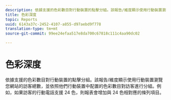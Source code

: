 ```yaml
---
description: 依據支援的色彩數目對行動裝置的點擊分組。該報告/維度顯示使用行動裝置瀏覽您網站的訪客總數，並依照他們行動裝置中配置的色彩數目對訪客進行分組。例如，如果訪客的行動電話支援 24 色，則報表會增加與 24 色相對應的條列項目。
title: 色彩深度
topic: Reports
uuid: 6143a37c-2452-4107-a855-d97aebd9f778
translation-type: tm+mt
source-git-commit: 99ee24efaa517e8da700c67818c111c4aa90dc02

---
```



# 色彩深度

依據支援的色彩數目對行動裝置的點擊分組。該報告/維度顯示使用行動裝置瀏覽您網站的訪客總數，並依照他們行動裝置中配置的色彩數目對訪客進行分組。例如，如果訪客的行動電話支援 24 色，則報表會增加與 24 色相對應的條列項目。

